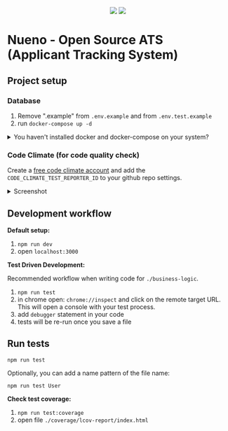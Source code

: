 <p align="center">
  <a href="https://codeclimate.com/github/Simba-City/nueno/maintainability"><img src="https://api.codeclimate.com/v1/badges/1e547d9b8a46c47be067/maintainability" /></a>
  <a href="https://codeclimate.com/github/Simba-City/nueno/test_coverage"><img src="https://api.codeclimate.com/v1/badges/1e547d9b8a46c47be067/test_coverage" /></a>
</p>

# Nueno - Open Source ATS (Applicant Tracking System)

## Project setup

### Database
1. Remove ".example" from `.env.example` and from `.env.test.example`
2. run `docker-compose up -d`

<details>
<summary>You haven't installed docker and docker-compose on your system?</summary>

  <a href="https://docs.docker.com/compose/install/">Here's an installation guide</a>
  
You'll only need these commands when using docker-compose:
```bash
# start running containers
docker-compose up -d

# shut-down running containers
docker-compose down

# list running containers
docker-compose ps
```

</details>


### Code Climate (for code quality check)
Create a <a href="https://codeclimate.com/quality/pricing/">free code climate account</a> and add the `CODE_CLIMATE_TEST_REPORTER_ID` to your github repo settings.

<details>
<summary>Screenshot</summary>
<img width="1114" alt="image" src="https://user-images.githubusercontent.com/98182227/160672909-f596095f-7820-4b39-9260-0582d117287d.png">
</details>

## Development workflow

**Default setup:**
1. `npm run dev`
2. open `localhost:3000`

**Test Driven Development:**

Recommended workflow when writing code for `./business-logic`.

1. `npm run test`
2. in chrome open: `chrome://inspect` and click on the remote target URL. This will open a console with your test process.
3. add `debugger` statement in your code
4. tests will be re-run once you save a file

## Run tests
```
npm run test
```

Optionally, you can add a name pattern of the file name:
```
npm run test User
```

**Check test coverage:**
1. `npm run test:coverage`
2. open file `./coverage/lcov-report/index.html`

